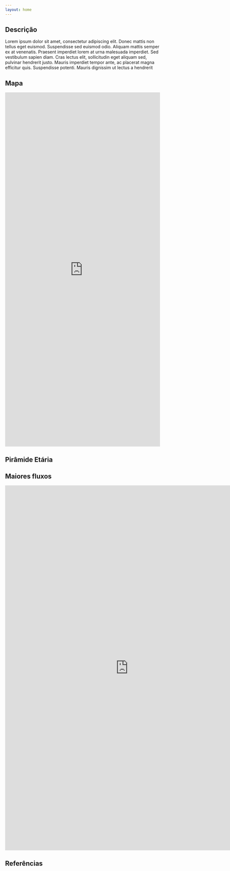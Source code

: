 ```yaml
---
layout: home
---
```



## Descrição
  Lorem ipsum dolor sit amet, consectetur adipiscing elit. Donec mattis non tellus eget euismod. Suspendisse sed euismod odio. Aliquam mattis semper ex at venenatis. Praesent imperdiet lorem at urna malesuada imperdiet. Sed vestibulum sapien diam. Cras lectus elit, sollicitudin eget aliquam sed, pulvinar hendrerit justo. Mauris imperdiet tempor ante, ac placerat magna efficitur quis. Suspendisse potenti. Mauris dignissim ut lectus a hendrerit
  
## Mapa
<iframe width="100%" height="1149" frameborder="0"
  src="https://observablehq.com/embed/b156838dbbed7d96?cells=viewof+dashboard"></iframe>

## Pirâmide Etária

## Maiores fluxos
<p align="center"><iframe width="800" height="1184" frameborder="0"
  src="https://observablehq.com/embed/eace1805c5861ed4?cells=viewof+top%2Csvg"></iframe></p>

## Referências
